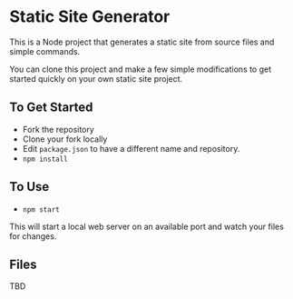 # Static Site Generator

This is a Node project that generates a static site from source files and simple commands.

You can clone this project and make a few simple modifications to get started quickly
on your own static site project.

## To Get Started

* Fork the repository
* Clone your fork locally
* Edit `package.json` to have a different name and repository.
* `npm install`

## To Use

* `npm start`

This will start a local web server on an available port and watch your files for changes.

## Files

TBD

